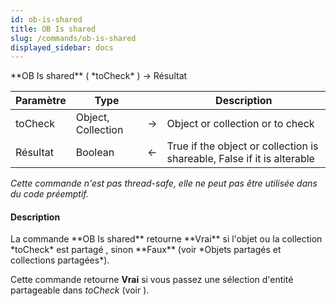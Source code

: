 ```yaml
---
id: ob-is-shared
title: OB Is shared
slug: /commands/ob-is-shared
displayed_sidebar: docs
---
```


<!--REF #_command_.OB Is shared.Syntax-->**OB Is shared** ( *toCheck* ) -> Résultat<!-- END REF-->
<!--REF #_command_.OB Is shared.Params-->
| Paramètre | Type |  | Description |
| --- | --- | --- | --- |
| toCheck | Object, Collection | &#8594;  | Object or collection or to check |
| Résultat | Boolean | &#8592; | True if the object or collection is shareable, False if it is alterable |

<!-- END REF-->

*Cette commande n'est pas thread-safe, elle ne peut pas être utilisée dans du code préemptif.*


#### Description 

<!--REF #_command_.OB Is shared.Summary-->La commande **OB Is shared** retourne **Vrai** si l'objet ou la collection *toCheck* est partagé , sinon **Faux** (voir *Objets partagés et collections partagées*).<!-- END REF-->

Cette commande retourne **Vrai** si vous passez une sélection d'entité partageable dans *toCheck* (voir ). 
